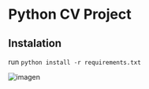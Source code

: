 # Python CV Project

## Instalation

run `python install -r requirements.txt`

![imagen](https://user-images.githubusercontent.com/81051999/189373836-7ebb8e4e-52f8-4326-b4dd-9de989625e44.png)
